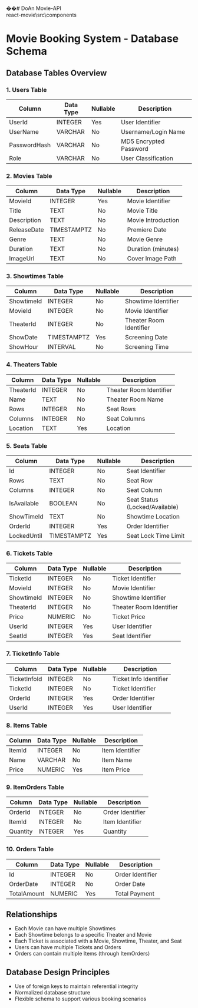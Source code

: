 ��#   D o A n 
 Movie-API \
react-movie\src\components

# Movie Booking System - Database Schema

## Database Tables Overview

### 1. Users Table
| Column | Data Type | Nullable | Description |
|--------|-----------|----------|-------------|
| UserId | INTEGER | Yes | User Identifier |
| UserName | VARCHAR | No | Username/Login Name |
| PasswordHash | VARCHAR | No | MD5 Encrypted Password |
| Role | VARCHAR | No | User Classification |

### 2. Movies Table
| Column | Data Type | Nullable | Description |
|--------|-----------|----------|-------------|
| MovieId | INTEGER | Yes | Movie Identifier |
| Title | TEXT | No | Movie Title |
| Description | TEXT | No | Movie Introduction |
| ReleaseDate | TIMESTAMPTZ | No | Premiere Date |
| Genre | TEXT | No | Movie Genre |
| Duration | TEXT | No | Duration (minutes) |
| ImageUrl | TEXT | No | Cover Image Path |

### 3. Showtimes Table
| Column | Data Type | Nullable | Description |
|--------|-----------|----------|-------------|
| ShowtimeId | INTEGER | No | Showtime Identifier |
| MovieId | INTEGER | No | Movie Identifier |
| TheaterId | INTEGER | No | Theater Room Identifier |
| ShowDate | TIMESTAMPTZ | Yes | Screening Date |
| ShowHour | INTERVAL | No | Screening Time |

### 4. Theaters Table
| Column | Data Type | Nullable | Description |
|--------|-----------|----------|-------------|
| TheaterId | INTEGER | No | Theater Room Identifier |
| Name | TEXT | No | Theater Room Name |
| Rows | INTEGER | No | Seat Rows |
| Columns | INTEGER | No | Seat Columns |
| Location | TEXT | Yes | Location |

### 5. Seats Table
| Column | Data Type | Nullable | Description |
|--------|-----------|----------|-------------|
| Id | INTEGER | No | Seat Identifier |
| Rows | TEXT | No | Seat Row |
| Columns | INTEGER | No | Seat Column |
| IsAvailable | BOOLEAN | No | Seat Status (Locked/Available) |
| ShowTimeId | TEXT | No | Showtime Location |
| OrderId | INTEGER | Yes | Order Identifier |
| LockedUntil | TIMESTAMPTZ | Yes | Seat Lock Time Limit |

### 6. Tickets Table
| Column | Data Type | Nullable | Description |
|--------|-----------|----------|-------------|
| TicketId | INTEGER | No | Ticket Identifier |
| MovieId | INTEGER | No | Movie Identifier |
| ShowtimeId | INTEGER | No | Showtime Identifier |
| TheaterId | INTEGER | No | Theater Room Identifier |
| Price | NUMERIC | No | Ticket Price |
| UserId | INTEGER | Yes | User Identifier |
| SeatId | INTEGER | Yes | Seat Identifier |

### 7. TicketInfo Table
| Column | Data Type | Nullable | Description |
|--------|-----------|----------|-------------|
| TicketInfoId | INTEGER | No | Ticket Info Identifier |
| TicketId | INTEGER | No | Ticket Identifier |
| OrderId | INTEGER | Yes | Order Identifier |
| UserId | INTEGER | Yes | User Identifier |

### 8. Items Table
| Column | Data Type | Nullable | Description |
|--------|-----------|----------|-------------|
| ItemId | INTEGER | No | Item Identifier |
| Name | VARCHAR | No | Item Name |
| Price | NUMERIC | Yes | Item Price |

### 9. ItemOrders Table
| Column | Data Type | Nullable | Description |
|--------|-----------|----------|-------------|
| OrderId | INTEGER | No | Order Identifier |
| ItemId | INTEGER | No | Item Identifier |
| Quantity | INTEGER | Yes | Quantity |

### 10. Orders Table
| Column | Data Type | Nullable | Description |
|--------|-----------|----------|-------------|
| Id | INTEGER | No | Order Identifier |
| OrderDate | INTEGER | No | Order Date |
| TotalAmount | NUMERIC | Yes | Total Payment |

## Relationships
- Each Movie can have multiple Showtimes
- Each Showtime belongs to a specific Theater and Movie
- Each Ticket is associated with a Movie, Showtime, Theater, and Seat
- Users can have multiple Tickets and Orders
- Orders can contain multiple Items (through ItemOrders)

## Database Design Principles
- Use of foreign keys to maintain referential integrity
- Normalized database structure
- Flexible schema to support various booking scenarios

